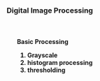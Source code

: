 ### Digital Image Processing <br>
<br>
<ol> <h4> Basic Processing <ol>
<li> Grayscale
<li> histogram processing 
<li> thresholding 
</ol>

